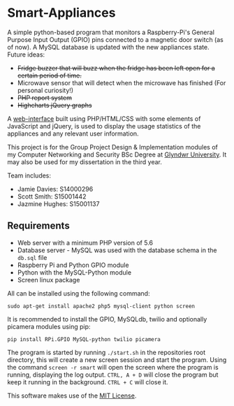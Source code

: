 # Smart-Appliances
A simple python-based program that monitors a Raspberry-Pi's General Purpose Input Output (GPIO) pins connected to a magnetic door switch (as of now). A MySQL database is updated with the new appliances state.
Future ideas:

- ~~Fridge buzzer that will buzz when the fridge has been left open for a certain period of time.~~
- Microwave sensor that will detect when the microwave has finished (For personal curiosity!)
- ~~PHP report system~~
- ~~Highcharts jQuery graphs~~

A [web-interface](http://uni.scottsmudger.website) built using PHP/HTML/CSS with some elements of JavaScript and jQuery, is used to display the usage statistics of the appliances and any relevant user information.

This project is for the Group Project Design & Implementation modules of my Computer Networking and Security BSc Degree at [Glyndwr University](https://www.glyndwr.ac.uk/). It may also be used for my dissertation in the third year.

Team includes:

- Jamie Davies: S14000296
- Scott Smith: S15001442
- Jazmine Hughes: S15001137

## Requirements
- Web server with a minimum PHP version of 5.6
- Database server - MySQL was used with the database schema in the `db.sql` file
- Raspberry Pi and Python GPIO module
- Python with the MySQL-Python module
- Screen linux package

All can be installed using the following command:

    sudo apt-get install apache2 php5 mysql-client python screen

It is recommended to install the GPIO, MySQLdb, twilio and optionally picamera modules using pip:

    pip install RPi.GPIO MySQL-python twilio picamera

The program is started by running `./start.sh` in the repositories root directory, this will create a new screen session and start the program. Using the command `screen -r smart` will open the screen where the program is running, displaying the log output. `CTRL, A + D` will close the program but keep it running in the background. `CTRL + C` will close it.

This software makes use of the [MIT License](https://github.com/ScottSmudger/GPIO-Door/blob/master/LICENSE).
